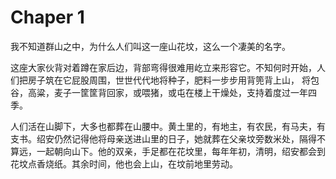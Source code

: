 # Chaper 1
我不知道群山之中，为什么人们叫这一座山花坟，这么一个凄美的名字。

这座大家伙背对着蹲在家后边，背部弯得很难用屹立来形容它。不知何时开始，人们把房子筑在它屁股周围，世世代代地将种子，肥料一步步用背篼背上山，
将包谷，高粱，麦子一筐筐背回家，或喂猪，或屯在楼上干燥处，支持着度过一年四季。

人们活在山脚下，大多也都葬在山腰中。黄土里的，有地主，有农民，有马夫，有支书。绍安仍然记得他将母亲送进山里的日子，她就葬在父亲坟旁数米处，隔得不算远，一起朝向山下。他的双亲，手足都在花坟里，每年年初，清明，绍安都会到花坟点香烧纸。其余时间，他也会上山，在坟前地里劳动。
